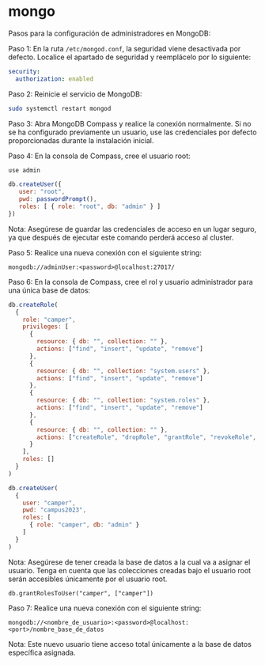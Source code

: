 # mongo

Pasos para la configuración de administradores en MongoDB:

Paso 1:
En la ruta `/etc/mongod.conf`, la seguridad viene desactivada por defecto. Localice el apartado de seguridad y reemplácelo por lo siguiente:

```yaml
security:
  authorization: enabled
```

Paso 2:
Reinicie el servicio de MongoDB:

```bash
sudo systemctl restart mongod
```

Paso 3:
Abra MongoDB Compass y realice la conexión normalmente. Si no se ha configurado previamente un usuario, use las credenciales por defecto proporcionadas durante la instalación inicial.

Paso 4:
En la consola de Compass, cree el usuario root:

```javascript
use admin

db.createUser({
   user: "root",
   pwd: passwordPrompt(),
   roles: [ { role: "root", db: "admin" } ]
})
```

Nota: Asegúrese de guardar las credenciales de acceso en un lugar seguro, ya que después de ejecutar este comando perderá acceso al cluster.

Paso 5:
Realice una nueva conexión con el siguiente string:

```
mongodb://adminUser:<password>@localhost:27017/
```

Paso 6:
En la consola de Compass, cree el rol y usuario administrador para una única base de datos:

```javascript
db.createRole(
  {
    role: "camper",
    privileges: [
      {
        resource: { db: "", collection: "" },
        actions: ["find", "insert", "update", "remove"]
      },
      {
        resource: { db: "", collection: "system.users" },
        actions: ["find", "insert", "update", "remove"]
      },
      {
        resource: { db: "", collection: "system.roles" },
        actions: ["find", "insert", "update", "remove"]
      },
      {
        resource: { db: "", collection: "" },
        actions: ["createRole", "dropRole", "grantRole", "revokeRole", "createUser", "dropUser", "createDatabase", "find", "createCollection", "dbStats", "collStats", "listCollections" ]
      }
    ],
    roles: []
  }
)

db.createUser(
  {
    user: "camper",
    pwd: "campus2023",
    roles: [
      { role: "camper", db: "admin" }
    ]
  }
)
```

Nota: Asegúrese de tener creada la base de datos a la cual va a asignar el usuario. Tenga en cuenta que las colecciones creadas bajo el usuario root serán accesibles únicamente por el usuario root.

```
db.grantRolesToUser("camper", ["camper"])

```

Paso 7:
Realice una nueva conexión con el siguiente string:

```
mongodb://<nombre_de_usuario>:<password>@localhost:<port>/nombre_base_de_datos
```

Nota: Este nuevo usuario tiene acceso total únicamente a la base de datos específica asignada.
